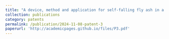 ```yaml
---
title: "A device, method and application for self-falling fly ash in a waste incinerator"
collection: publications
category: patents
permalink: /publication/2024-11-08-patent-3
paperurl: 'http://academicpages.github.io/files/P3.pdf'
---
```

